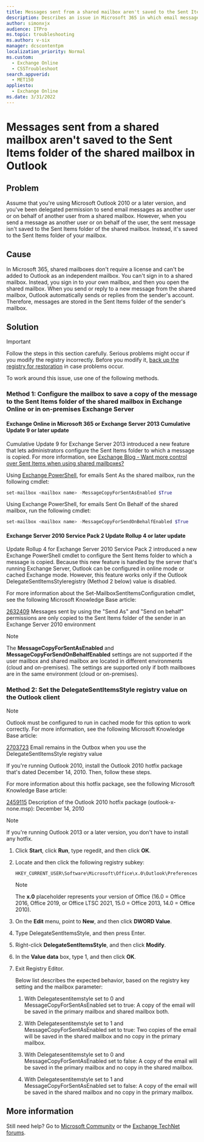 ```yaml
---
title: Messages sent from a shared mailbox aren't saved to the Sent Items folder
description: Describes an issue in Microsoft 365 in which email messages that you send on behalf of another user from a shared mailbox in Outlook aren't saved to the Sent Items folder of the shared mailbox. Provides a resolution.
author: simonxjx
audience: ITPro
ms.topic: troubleshooting
ms.author: v-six
manager: dcscontentpm
localization_priority: Normal
ms.custom: 
  - Exchange Online
  - CSSTroubleshoot
search.appverid: 
  - MET150
appliesto: 
  - Exchange Online
ms.date: 3/31/2022
---
```

# Messages sent from a shared mailbox aren't saved to the Sent Items folder of the shared mailbox in Outlook

## Problem

Assume that you're using Microsoft Outlook 2010 or a later version, and you've been delegated permission to send email messages as another user or on behalf of another user from a shared mailbox. However, when you send a message as another user or on behalf of the user, the sent message isn't saved to the Sent Items folder of the shared mailbox. Instead, it's saved to the Sent Items folder of your mailbox.

## Cause

In Microsoft 365, shared mailboxes don't require a license and can't be added to Outlook as an independent mailbox. You can't sign in to a shared mailbox. Instead, you sign in to your own mailbox, and then you open the shared mailbox. When you send or reply to a new message from the shared mailbox, Outlook automatically sends or replies from the sender's account. Therefore, messages are stored in the Sent Items folder of the sender's mailbox.

## Solution

> [!IMPORTANT]
> Follow the steps in this section carefully. Serious problems might occur if you modify the registry incorrectly. Before you modify it, [back up the registry for restoration](https://support.microsoft.com/help/322756) in case problems occur.

To work around this issue, use one of the following methods.

### Method 1: Configure the mailbox to save a copy of the message to the Sent Items folder of the shared mailbox in Exchange Online or in on-premises Exchange Server

#### Exchange Online in Microsoft 365 or Exchange Server 2013 Cumulative Update 9 or later update

Cumulative Update 9 for Exchange Server 2013 introduced a new feature that lets administrators configure the Sent Items folder to which a message is copied. For more information, see [Exchange Blog - Want more control over Sent Items when using shared mailboxes?](https://techcommunity.microsoft.com/t5/exchange-team-blog/want-more-control-over-sent-items-when-using-shared-mailboxes/ba-p/611106)

Using [Exchange PowerShell](/powershell/exchange/), for emails Sent As the shared mailbox, run the following cmdlet:

```powershell
set-mailbox <mailbox name> -MessageCopyForSentAsEnabled $True
```

Using Exchange PowerShell, for emails Sent On Behalf of the shared mailbox, run the following cmdlet:

```powershell
set-mailbox <mailbox name> -MessageCopyForSendOnBehalfEnabled $True
```

#### Exchange Server 2010 Service Pack 2 Update Rollup 4 or later update

Update Rollup 4 for Exchange Server 2010 Service Pack 2 introduced a new Exchange PowerShell cmdlet to configure the Sent Items folder to which a message is copied. Because this new feature is handled by the server that's running Exchange Server, Outlook can be configured in online mode or cached Exchange mode. However, this feature works only if the Outlook DelegateSentItemsStyleregistry (Method 2 below) value is disabled.

For more information about the Set-MailboxSentItemsConfiguration cmdlet, see the following Microsoft Knowledge Base article:

[2632409](https://support.microsoft.com/help/2632409) Messages sent by using the "Send As" and "Send on behalf" permissions are only copied to the Sent Items folder of the sender in an Exchange Server 2010 environment  

> [!NOTE]
> The **MessageCopyForSentAsEnabled** and **MessageCopyForSendOnBehalfEnabled** settings are not supported if the user mailbox and shared mailbox are located in different environments (cloud and on-premises). The settings are supported only if both mailboxes are in the same environment (cloud or on-premises).

### Method 2: Set the DelegateSentItemsStyle registry value on the Outlook client

> [!NOTE]
> Outlook must be configured to run in cached mode for this option to work correctly. For more information, see the following Microsoft Knowledge Base article:

[2703723](https://support.microsoft.com/help/2703723) Email remains in the Outbox when you use the DelegateSentItemsStyle registry value

If you're running Outlook 2010, install the Outlook 2010 hotfix package that's dated December 14, 2010. Then, follow these steps.

For more information about this hotfix package, see the following Microsoft Knowledge Base article:

[2459115](https://support.microsoft.com/help/2459115) Description of the Outlook 2010 hotfix package (outlook-x-none.msp): December 14, 2010

> [!NOTE]
> If you're running Outlook 2013 or a later version, you don't have to install any hotfix.

1. Click **Start**, click **Run**, type regedit, and then click **OK**.
2. Locate and then click the following registry subkey:

    `HKEY_CURRENT_USER\Software\Microsoft\Office\x.0\Outlook\Preferences`

    > [!NOTE]
    > The **x.0** placeholder represents your version of Office (16.0 = Office 2016, Office 2019, or Office LTSC 2021, 15.0 = Office 2013, 14.0 = Office 2010).
3. On the **Edit** menu, point to **New**, and then click **DWORD Value**.
4. Type DelegateSentItemsStyle, and then press Enter.
5. Right-click **DelegateSentItemsStyle**, and then click **Modify**.
6. In the **Value data** box, type 1, and then click **OK**.
7. Exit Registry Editor.

	Below list describes the expected behavior, based on the registry key setting and the mailbox parameter:
	1) With Delegatesentitemstyle set to 0 and MessageCopyForSentAsEnabled set to true:
	A copy of the email will be saved in the primary mailbox and shared mailbox both.
	 
	2) With Delegatesentitemstyle set to 1 and MessageCopyForSentAsEnabled set to true:
	Two copies of the email will be saved in the shared mailbox and no copy in the primary mailbox.
	 
	3) With Delegatesentitemstyle set to 0 and MessageCopyForSentAsEnabled set to false:
	A copy of the email will be saved in the primary mailbox and no copy in the shared mailbox.
	 
	4) With Delegatesentitemstyle set to 1 and MessageCopyForSentAsEnabled set to false:
	A copy of the email will be saved in the shared mailbox and no copy in the primary mailbox.
	 


## More information

Still need help? Go to [Microsoft Community](https://answers.microsoft.com/) or the [Exchange TechNet forums](/answers/topics/office-exchange-server-itpro.html).
